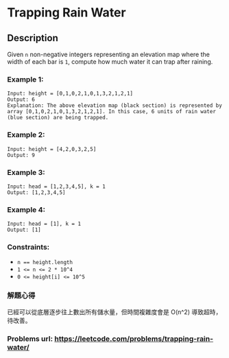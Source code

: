 # Trapping Rain Water
## Description
Given `n` non-negative integers representing an elevation map where the width of each bar is `1`, compute how much water it can trap after raining.

### Example 1:
    Input: height = [0,1,0,2,1,0,1,3,2,1,2,1]
    Output: 6
    Explanation: The above elevation map (black section) is represented by array [0,1,0,2,1,0,1,3,2,1,2,1]. In this case, 6 units of rain water (blue section) are being trapped.

### Example 2:
    Input: height = [4,2,0,3,2,5]
    Output: 9

### Example 3:
    Input: head = [1,2,3,4,5], k = 1
    Output: [1,2,3,4,5]

### Example 4:
    Input: head = [1], k = 1
    Output: [1]

### Constraints:
* `n == height.length`
* `1 <= n <= 2 * 10^4`
* `0 <= height[i] <= 10^5`

### 解題心得
已經可以從底層逐步往上數出所有儲水量，但時間複雜度會是 O(n^2) 導致超時，待改善。

### Problems url: https://leetcode.com/problems/trapping-rain-water/